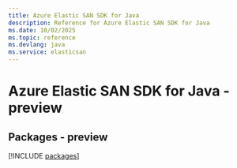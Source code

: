 ```yaml
---
title: Azure Elastic SAN SDK for Java
description: Reference for Azure Elastic SAN SDK for Java
ms.date: 10/02/2025
ms.topic: reference
ms.devlang: java
ms.service: elasticsan
---
```

# Azure Elastic SAN SDK for Java - preview
## Packages - preview
[!INCLUDE [packages](elastic-san-index.md)]